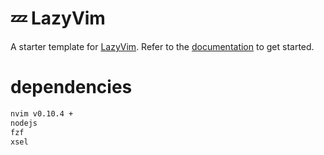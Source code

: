 # 💤 LazyVim

A starter template for [LazyVim](https://github.com/LazyVim/LazyVim).
Refer to the [documentation](https://lazyvim.github.io/installation) to get started.

# dependencies

```bash 
nvim v0.10.4 +
nodejs
fzf
xsel
```
```
```
```
```
